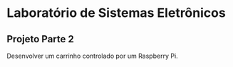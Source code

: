 # Laboratório de Sistemas Eletrônicos  

## Projeto Parte 2

Desenvolver um carrinho controlado por um Raspberry Pi.
